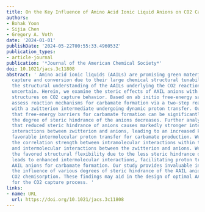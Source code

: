 ```yaml
---
title: On the Key Influence of Amino Acid Ionic Liquid Anions on CO2 Capture
authors:
- Bohak Yoon
- Sijia Chen
- Gregory A. Voth
date: '2024-01-01'
publishDate: '2024-05-22T00:55:33.496053Z'
publication_types:
- article-journal
publication: '*Journal of the American Chemical Society*'
doi: 10.1021/jacs.3c11808
abstract: ' Amino acid ionic liquids (AAILs) are promising green materials for CO2
  capture and conversion due to their large chemical structural tunability. However,
  the structural understanding of the AAILs underlying the CO2 reaction dynamics remains
  uncertain. Herein, we examine the steric effects of AAIL anions with various chemical
  structures on CO2 capture behavior. Based on ab initio free-energy sampling, we
  assess reaction mechanisms for carbamate formation via a two-step reaction pathway
  with a zwitterion intermediate undergoing dynamic proton transfer. Our results show
  that free-energy barriers for carbamate formation can be significantly reduced as
  the degree of steric hindrance of the anions decreases. Further analyses reveal
  that reduced steric hindrance of anions causes markedly stronger intermolecular
  interactions between zwitterion and anions, leading to an increased kinetically
  favorable intermolecular proton transfer for carbamate production. We also describe
  the correlation strength between intramolecular interactions within the zwitterion
  and intermolecular interactions between the zwitterion and anions. We conclude that
  the favored structural flexibility due to the less steric hindrance of the zwitterion
  leads to enhanced intermolecular interactions, facilitating proton transfer to nearby
  AAIL anions for carbamate formation. Our study provides invaluable insight into
  the influence of various degrees of steric hindrance of the AAIL anions governing
  CO2 chemisorption. These findings may aid in the design of optimal AAIL solvents
  for the CO2 capture process. '
links:
- name: URL
  url: https://doi.org/10.1021/jacs.3c11808
---
```


